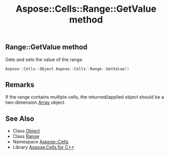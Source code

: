 ﻿---
title: Aspose::Cells::Range::GetValue method
linktitle: GetValue
second_title: Aspose.Cells for C++ API Reference
description: 'Aspose::Cells::Range::GetValue method. Gets and sets the value of the range in C++.'
type: docs
weight: 3100
url: /cpp/aspose.cells/range/getvalue/
---
## Range::GetValue method


Gets and sets the value of the range.

```cpp
Aspose::Cells::Object Aspose::Cells::Range::GetValue()
```

## Remarks


If the range contains multiple cells, the returned/applied object should be a two-dimension [Array](../../parametertype/) object. 
## See Also

* Class [Object](../../object/)
* Class [Range](../)
* Namespace [Aspose::Cells](../../)
* Library [Aspose.Cells for C++](../../../)
